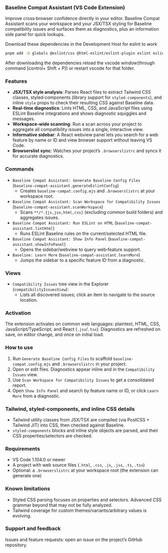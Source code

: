 ### Baseline Compat Assistant (VS Code Extension)

Improve cross‑browser confidence directly in your editor. Baseline Compat Assistant scans your workspace and your JSX/TSX styling for Baseline compatibility issues and surfaces them as diagnostics, plus an information side panel for quick lookups.

Download these dependencies in the Development Host for eslint to work
```Bash
pnpm add -D globals @eslint/css @html-eslint/eslint-plugin eslint eslint-plugin-compact
```
After downloading the dependencies reload the vscode window(through command [control+ Shift + P]) or restart vscode for that folder.

### Features

- **JSX/TSX style analysis**: Parses React files to extract Tailwind CSS classes, styled‑components (library support for `styled-components`), and inline `style` props to check their resulting CSS against Baseline data.
- **Real‑time diagnostics**: Lints HTML, CSS, and JavaScript files using ESLint Baseline integrations and shows diagnostic squiggles and messages.
- **Workspace‑wide scanning**: Run a scan across your project to aggregate all compatibility issues into a single, interactive view.
- **Informative sidebar**: A React webview panel lets you search for a web feature by name or ID and view browser support without leaving VS Code.
- **Browserslist sync**: Watches your project’s `.browserslistrc` and syncs it for accurate diagnostics.

### Commands

- `Baseline Compat Assistant: Generate Baseline Config Files` (`baseline-compat-assistant.generateEslintConfig`)
  - Creates `baseline-compat.config.mjs` and `.browserslistrc` at your workspace root.
- `Baseline Compat Assistant: Scan Workspace for Compatibility Issues` (`baseline-compat-assistant.scanWorkspace`)
  - Scans `**/*.{js,jsx,html,css}` (excluding common build folders) and aggregates issues.
- `Baseline Compat Assistant: Run ESLint on HTML` (`baseline-compat-assistant.lintHtml`)
  - Runs ESLint Baseline rules on the current/selected HTML file.
- `Baseline Compat Assistant: Show Info Panel` (`baseline-compat-assistant.showInfoPanel`)
  - Opens the sidebar/webview to query web‑feature support.
- `Baseline: Learn More` (`baseline-compat-assistant.learnMore`)
  - Jumps the sidebar to a specific feature ID from a diagnostic.

### Views

- `Compatibility Issues` tree view in the Explorer (`compatibilityIssuesView`):
  - Lists all discovered issues; click an item to navigate to the source location.

### Activation

The extension activates on common web languages: plaintext, HTML, CSS, JavaScript/TypeScript, and React (`.jsx`/`.tsx`). Diagnostics are refreshed on save, on editor change, and once on initial load.

### How to use

1. Run `Generate Baseline Config Files` to scaffold `baseline-compat.config.mjs` and `.browserslistrc` in your project.
2. Open or edit files. Diagnostics appear inline and in the `Compatibility Issues` view.
3. Use `Scan Workspace for Compatibility Issues` to get a consolidated report.
4. Open `Show Info Panel` and search by feature name or ID, or click `Learn More` from a diagnostic.

### Tailwind, styled‑components, and inline CSS details

- Tailwind utility classes from JSX/TSX are compiled (via PostCSS + Tailwind JIT) into CSS, then checked against Baseline.
- `styled-components` blocks and inline style objects are parsed, and their CSS properties/selectors are checked.

### Requirements

- VS Code 1.104.0 or newer
- A project with web source files (`.html`, `.css`, `.js`, `.jsx`, `.ts`, `.tsx`)
- Optional: a `.browserslistrc` at your workspace root (the extension can generate one)

### Known limitations

- Styled CSS parsing focuses on properties and selectors. Advanced CSS grammar beyond that may not be fully analyzed.
- Tailwind coverage for custom themes/variants/arbitrary values is evolving.

### Support and feedback

Issues and feature requests: open an issue on the project’s GitHub repository.
